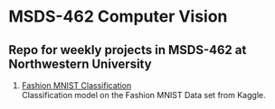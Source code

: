 # MSDS-462 Computer Vision
## Repo for weekly projects in MSDS-462 at Northwestern University
1. [Fashion MNIST Classification](fashion_mnist.ipynb)  
Classification model on the Fashion MNIST Data set from Kaggle.
